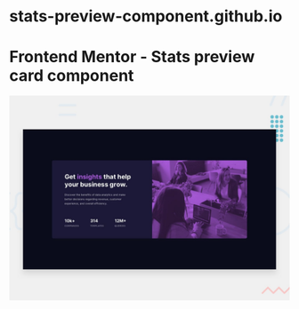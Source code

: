 # stats-preview-component.github.io

# Frontend Mentor - Stats preview card component

![Design preview for the Stats preview card component coding challenge](./stats-preview-card/design/desktop-preview.jpg)






